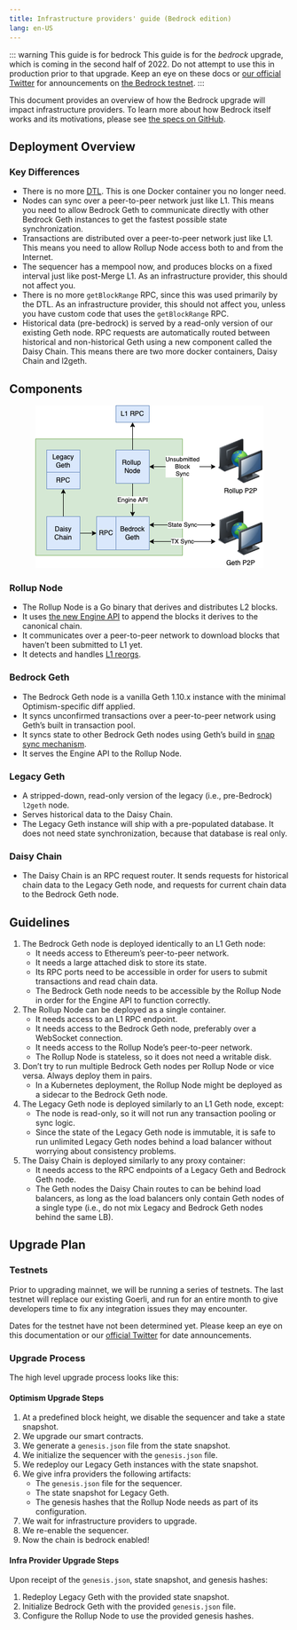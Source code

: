 ```yaml
---
title: Infrastructure providers' guide (Bedrock edition)
lang: en-US
---
```


::: warning This guide is for bedrock
This guide is for the *bedrock* upgrade, which is coming in the second half of 2022.
Do not attempt to use this in production prior to that upgrade. Keep an eye on these docs or [our official Twitter](https://twitter.com/OPLabsPBC) for announcements on [the Bedrock testnet](#testnets).
:::

This document provides an overview of how the Bedrock upgrade will impact infrastructure providers. 
To learn more about how Bedrock itself works and its motivations, please see [the specs on GitHub](https://github.com/ethereum-optimism/optimism/tree/develop/specs).


## Deployment Overview

### Key Differences

- There is no more [DTL](../../protocol/2-rollup-protocol.md#block-execution).
  This is one Docker container you no longer need.
- Nodes can sync over a peer-to-peer network just like L1.
  This means you need to allow Bedrock Geth to communicate directly with other Bedrock Geth instances to get the fastest possible state synchronization. 
- Transactions are distributed over a peer-to-peer network just like L1.
  This means you need to allow Rollup Node access both to and from the Internet.
- The sequencer has a mempool now, and produces blocks on a fixed interval just like post-Merge L1.
  As an infrastructure provider, this should not affect you.
- There is no more `getBlockRange` RPC, since this was used primarily by the DTL.
  As an infrastructure provider, this should not affect you, unless you have custom code that uses the `getBlockRange` RPC.
- Historical data (pre-bedrock) is served by a read-only version of our existing Geth node. 
  RPC requests are automatically routed between historical and non-historical Geth using a new component called the Daisy Chain.
  This means there are two more docker containers, Daisy Chain and l2geth.

## Components

<center>

![Components-Providers.drawio.png](../../../assets/docs/guides/infra/Components-Providers.drawio.png)

</center>

### Rollup Node

- The Rollup Node is a Go binary that derives and distributes L2 blocks.
- It uses [the new Engine API](https://github.com/ethereum/execution-apis/blob/main/src/engine/specification.md#core) to append the blocks it derives to the canonical chain.
- It communicates over a peer-to-peer network to download blocks that haven’t been submitted to L1 yet.
- It detects and handles [L1 reorgs](https://cointelegraph.com/explained/what-is-chain-reorganization-in-blockchain-technology).

### Bedrock Geth

- The Bedrock Geth node is a vanilla Geth 1.10.x instance with the minimal Optimism-specific diff applied.
- It syncs unconfirmed transactions over a peer-to-peer network using Geth’s built in transaction pool.
- It syncs state to other Bedrock Geth nodes using Geth’s build in [snap sync mechanism](https://github.com/ethereum/devp2p/blob/master/caps/snap.md).
- It serves the Engine API to the Rollup Node.

### Legacy Geth

- A stripped-down, read-only version of the legacy (i.e., pre-Bedrock) `l2geth` node.
- Serves historical data to the Daisy Chain.
- The Legacy Geth instance will ship with a pre-populated database. 
  It does not need state synchronization, because that database is real only.

### Daisy Chain

- The Daisy Chain is an RPC request router. It sends requests for historical chain data to the Legacy Geth node, and requests for current chain data to the Bedrock Geth node.


## Guidelines

1. The Bedrock Geth node is deployed identically to an L1 Geth node:
    - It needs access to Ethereum’s peer-to-peer network.
    - It needs a large attached disk to store its state.
    - Its RPC ports need to be accessible in order for users to submit transactions and read chain data.
    - The Bedrock Geth node needs to be accessible by the Rollup Node in order for the Engine API to function correctly.
2. The Rollup Node can be deployed as a single container.
    - It needs access to an L1 RPC endpoint.
    - It needs access to the Bedrock Geth node, preferably over a WebSocket connection.
    - It needs access to the Rollup Node’s peer-to-peer network.
    - The Rollup Node is stateless, so it does not need a writable disk.
3. Don’t try to run multiple Bedrock Geth nodes per Rollup Node or vice versa. Always deploy them in pairs.
    - In a Kubernetes deployment, the Rollup Node might be deployed as a sidecar to the Bedrock Geth node.
4. The Legacy Geth node is deployed similarly to an L1 Geth node, except:
    - The node is read-only, so it will not run any transaction pooling or sync logic.
    - Since the state of the Legacy Geth node is immutable, it is safe to run unlimited Legacy Geth nodes behind a load balancer without worrying about consistency problems.
5. The Daisy Chain is deployed similarly to any proxy container:
    - It needs access to the RPC endpoints of a Legacy Geth and Bedrock Geth node.
    - The Geth nodes the Daisy Chain routes to can be behind load balancers, as long as the load balancers only contain Geth nodes of a single type (i.e., do not mix Legacy and Bedrock Geth nodes behind the same LB).

## Upgrade Plan

### Testnets

Prior to upgrading mainnet, we will be running a series of testnets. 
The last testnet will replace our existing Goerli, and run for an entire month to give developers time to fix any integration issues they may encounter.

Dates for the testnet have not been determined yet. 
Please keep an eye on this documentation or our [official Twitter](https://twitter.com/OPLabsPBC) for date announcements.

### Upgrade Process

The high level upgrade process looks like this:

#### Optimism Upgrade Steps

1. At a predefined block height, we disable the sequencer and take a state snapshot.
2. We upgrade our smart contracts.
3. We generate a `genesis.json` file from the state snapshot.
4. We initialize the sequencer with the `genesis.json` file.
5. We redeploy our Legacy Geth instances with the state snapshot.
6. We give infra providers the following artifacts:
    - The `genesis.json` file for the sequencer.
    - The state snapshot for Legacy Geth.
    - The genesis hashes that the Rollup Node needs as part of its configuration.
7. We wait for infrastructure providers to upgrade.
8. We re-enable the sequencer.
9. Now the chain is bedrock enabled!

#### Infra Provider Upgrade Steps

Upon receipt of the `genesis.json`, state snapshot, and genesis hashes:

1. Redeploy Legacy Geth with the provided state snapshot.
2. Initialize Bedrock Geth with the provided `genesis.json` file.
3. Configure the Rollup Node to use the provided genesis hashes.